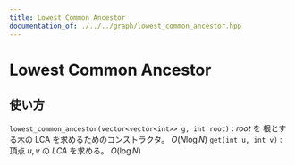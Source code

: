 ```yaml
---
title: Lowest Common Ancestor
documentation_of: ./../../graph/lowest_common_ancestor.hpp
---
```


# Lowest Common Ancestor

## 使い方

``lowest_common_ancestor(vector<vector<int>> g, int root)`` : $root$ を 根とする木の LCA を求めるためのコンストラクタ。 $O(N \log N)$
``get(int u, int v)`` : 頂点 $u, v$ の $LCA$ を求める。 $O(\log N)$
